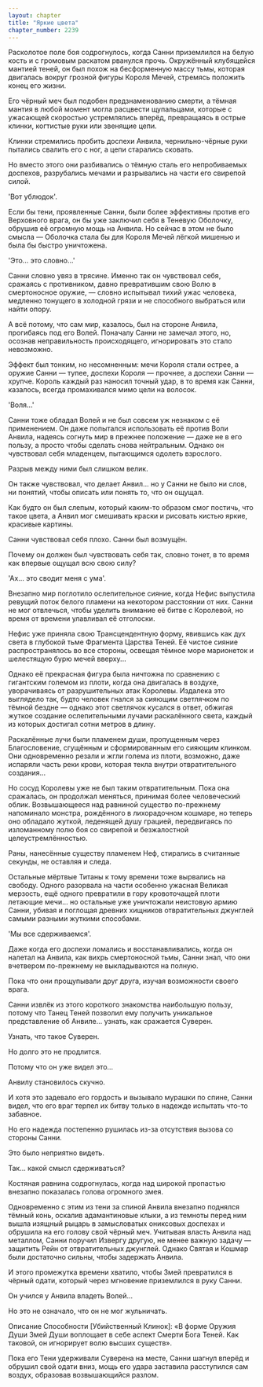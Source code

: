 ```yaml
---
layout: chapter
title: "Яркие цвета"
chapter_number: 2239
---
```




Расколотое поле боя содрогнулось, когда Санни приземлился на белую кость и с громовым раскатом рванулся прочь. Окружённый клубящейся мантией теней, он был похож на бесформенную массу тьмы, которая двигалась вокруг грозной фигуры Короля Мечей, стремясь положить конец его жизни.

Его чёрный меч был подобен предзнаменованию смерти, а тёмная мантия в любой момент могла расцвести щупальцами, которые с ужасающей скоростью устремлялись вперёд, превращаясь в острые клинки, когтистые руки или звенящие цепи.

Клинки стремились пробить доспехи Анвила, чернильно-чёрные руки пытались свалить его с ног, а цепи старались сковать.

Но вместо этого они разбивались о тёмную сталь его непробиваемых доспехов, разрубались мечами и разрывались на части его свирепой силой.

'Вот ублюдок'.

Если бы тени, проявленные Санни, были более эффективны против его Верховного врага, он бы уже заключил себя в Теневую Оболочку, обрушив её огромную мощь на Анвила. Но сейчас в этом не было смысла — Оболочка стала бы для Короля Мечей лёгкой мишенью и была бы быстро уничтожена.

'Это... это словно...'

Санни словно увяз в трясине. Именно так он чувствовал себя, сражаясь с противником, давно превратившим свою Волю в смертоносное оружие, — словно испытывал тихий ужас человека, медленно тонущего в холодной грязи и не способного выбраться или найти опору.

А всё потому, что сам мир, казалось, был на стороне Анвила, прогибаясь под его Волей. Поначалу Санни не замечал этого, но, осознав неправильность происходящего, игнорировать это стало невозможно.

Эффект был тонким, но несомненным: мечи Короля стали острее, а оружие Санни — тупее, доспехи Короля — прочнее, а доспехи Санни — хрупче. Король каждый раз наносил точный удар, в то время как Санни, казалось, всегда промахивался мимо цели на волосок.

'Воля...'

Санни тоже обладал Волей и не был совсем уж незнаком с её применением. Он даже попытался использовать её против Воли Анвила, надеясь согнуть мир в прежнее положение — даже не в его пользу, а просто чтобы сделать снова нейтральным. Однако он чувствовал себя младенцем, пытающимся одолеть взрослого.

Разрыв между ними был слишком велик.

Он также чувствовал, что делает Анвил... но у Санни не было ни слов, ни понятий, чтобы описать или понять то, что он ощущал.

Как будто он был слепым, который каким-то образом смог постичь, что такое цвета, а Анвил мог смешивать краски и рисовать кистью яркие, красивые картины.

Санни чувствовал себя плохо. Санни был возмущён.

Почему он должен был чувствовать себя так, словно тонет, в то время как впервые ощущал всю свою силу?

'Ах... это сводит меня с ума'.

Внезапно мир поглотило ослепительное сияние, когда Нефис выпустила ревущий поток белого пламени на некотором расстоянии от них. Санни не мог отвлечься, чтобы уделить внимание её битве с Королевой, но время от времени улавливал её отголоски.

Нефис уже приняла свою Трансцендентную форму, явившись как дух света в глубокой тьме Фрагмента Царства Теней. Её чистое сияние распространялось во все стороны, освещая тёмное море марионеток и шелестящую бурю мечей вверху...

Однако её прекрасная фигура была ничтожна по сравнению с гигантским големом из плоти, когда она двигалась в воздухе, уворачиваясь от разрушительных атак Королевы. Издалека это выглядело так, будто человек гнался за сияющим светлячком по тёмной бездне — однако этот светлячок кусался в ответ, обжигая жуткое создание ослепительными лучами раскалённого света, каждый из которых достигал сотни метров в длину.

Раскалённые лучи были пламенем души, пропущенным через Благословение, сгущённым и сформированным его сияющим клинком. Они одновременно резали и жгли голема из плоти, возможно, даже испаряли часть реки крови, которая текла внутри отвратительного создания...

Но сосуд Королевы уже не был таким отвратительным. Пока она сражалась, он продолжал меняться, принимая более человеческий облик. Возвышающееся над равниной существо по-прежнему напоминало монстра, рождённого в лихорадочном кошмаре, но теперь оно обладало жуткой, леденящей душу грацией, передвигаясь по изломанному полю боя со свирепой и безжалостной целеустремлённостью.

Раны, нанесённые существу пламенем Неф, стирались в считанные секунды, не оставляя и следа.

Остальные мёртвые Титаны к тому времени тоже вырвались на свободу. Одного разорвала на части особенно ужасная Великая мерзость, ещё одного превратили в гору кровоточащей плоти летающие мечи... но остальные уже уничтожали неистовую армию Санни, убивая и поглощая древних хищников отвратительных джунглей самыми разными жуткими способами.

'Мы все сдерживаемся'.

Даже когда его доспехи ломались и восстанавливались, когда он налетал на Анвила, как вихрь смертоносной тьмы, Санни знал, что они вчетвером по-прежнему не выкладываются на полную.

Пока что они прощупывали друг друга, изучая возможности своего врага.

Санни извлёк из этого короткого знакомства наибольшую пользу, потому что Танец Теней позволил ему получить уникальное представление об Анвиле... узнать, как сражается Суверен.

Узнать, что такое Суверен.

Но долго это не продлится.

Потому что он уже видел это...

Анвилу становилось скучно.

И хотя это задевало его гордость и вызывало мурашки по спине, Санни видел, что его враг терпел их битву только в надежде испытать что-то забавное.

Но его надежда постепенно рушилась из-за отсутствия вызова со стороны Санни.

Это было неприятно видеть.

Так... какой смысл сдерживаться?

Костяная равнина содрогнулась, когда над широкой пропастью внезапно показалась голова огромного змея.

Одновременно с этим из тени за спиной Анвила внезапно поднялся тёмный конь, оскалив адамантиновые клыки, а из темноты перед ним вышла изящный рыцарь в замысловатых ониксовых доспехах и обрушила на его голову свой чёрный меч. Учитывая власть Анвила над металлом, Санни поручил Извергу другую, не менее важную задачу — защитить Рейн от отвратительных джунглей. Однако Святая и Кошмар были достаточно сильны, чтобы задержать Анвила.

И этого промежутка времени хватило, чтобы Змей превратился в чёрный одати, который через мгновение приземлился в руку Санни.

Он учился у Анвила владеть Волей...

Но это не означало, что он не мог жульничать.

Описание Способности [Убийственный Клинок]: «В форме Оружия Души Змей Души воплощает в себе аспект Смерти Бога Теней. Как таковой, он игнорирует волю высших существ».

Пока его Тени удерживали Суверена на месте, Санни шагнул вперёд и обрушил свой одати вниз, мощь его удара заставила расступился сам воздух, образовав возвышающийся разлом.

